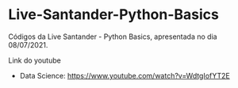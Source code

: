 # Live-Santander-Python-Basics

Códigos da Live Santander - Python Basics, apresentada no dia 08/07/2021.

Link do youtube
- Data Science: https://www.youtube.com/watch?v=WdtgIofYT2E
